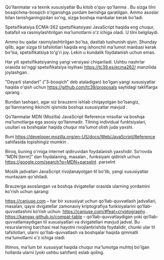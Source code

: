 Qo'llanmalar va texnik xususiyatlar
Bu kitob o'quv qo'llanma . Bu sizga tilni bosqichma-bosqich o'rganishga yordam berishga qaratilgan. Ammo asoslar bilan tanishganingizdan so'ng, sizga boshqa manbalar kerak bo'ladi.

Spetsifikatsiya
ECMA-262 spetsifikatsiyasi JavaScript haqida eng chuqur, batafsil va rasmiylashtirilgan ma'lumotlarni o'z ichiga oladi. U tilni belgilaydi.

Ammo bu qadar rasmiylashtirilgan bo'lsa, dastlab tushunish qiyin. Shunday qilib, agar sizga til tafsilotlari haqida eng ishonchli ma'lumot manbasi kerak bo'lsa, spetsifikatsiya to'g'ri joy. Lekin u kundalik foydalanish uchun emas.

Har yili spetsifikatsiyaning yangi versiyasi chiqariladi. Ushbu nashrlar orasida so'nggi spetsifikatsiya loyihasi https://tc39.es/ecma262/ manzilida joylashgan .

"Deyarli standart" ("3-bosqich" deb ataladigan) bo'lgan yangi xususiyatlar haqida o'qish uchun https://github.com/tc39/proposals saytidagi takliflarga qarang .

Bundan tashqari, agar siz brauzerni ishlab chiqayotgan bo'lsangiz, qo'llanmaning ikkinchi qismida boshqa xususiyatlar mavjud .

Qo'llanmalar
MDN (Mozilla) JavaScript Reference misollar va boshqa maʼlumotlarga ega asosiy qoʻllanmadir. Tilning individual funktsiyalari, usullari va boshqalar haqida chuqur ma'lumot olish juda yaxshi.

Buni https://developer.mozilla.org/en-US/docs/Web/JavaScript/Reference sahifasida topishingiz mumkin .

Biroq, buning o'rniga internet qidiruvidan foydalanish yaxshidir. Soʻrovda “MDN [term]” dan foydalaning, masalan , funksiyani qidirish uchun https://google.com/search?q=MDN+parseInt .parseInt

Moslik jadvallari
JavaScript rivojlanayotgan til bo'lib, yangi xususiyatlar muntazam qo'shiladi.

Brauzerga asoslangan va boshqa dvigatellar orasida ularning yordamini ko'rish uchun qarang:

https://caniuse.com – har bir xususiyat uchun qo‘llab-quvvatlash jadvallari, masalan, qaysi dvigatellar zamonaviy kriptografiya funksiyalarini qo‘llab-quvvatlashini ko‘rish uchun: https://caniuse.com/#feat=cryptography .
https://kangax.github.io/compat-table – qo‘llab-quvvatlaydigan yoki qo‘llab-quvvatlamaydigan til xususiyatlari va dvigatellari mavjud jadval.
Bu resurslarning barchasi real hayotni rivojlantirishda foydalidir, chunki ular til tafsilotlari, ularni qo'llab-quvvatlash va boshqalar haqida qimmatli ma'lumotlarni o'z ichiga oladi.

Iltimos, ma'lum bir xususiyat haqida chuqur ma'lumotga muhtoj bo'lgan hollarda ularni (yoki ushbu sahifani) eslab qoling.